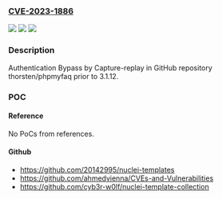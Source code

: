 ### [CVE-2023-1886](https://cve.mitre.org/cgi-bin/cvename.cgi?name=CVE-2023-1886)
![](https://img.shields.io/static/v1?label=Product&message=thorsten%2Fphpmyfaq&color=blue)
![](https://img.shields.io/static/v1?label=Version&message=unspecified%3C%203.1.12%20&color=brighgreen)
![](https://img.shields.io/static/v1?label=Vulnerability&message=CWE-294%20Authentication%20Bypass%20by%20Capture-replay&color=brighgreen)

### Description

Authentication Bypass by Capture-replay in GitHub repository thorsten/phpmyfaq prior to 3.1.12.

### POC

#### Reference
No PoCs from references.

#### Github
- https://github.com/20142995/nuclei-templates
- https://github.com/ahmedvienna/CVEs-and-Vulnerabilities
- https://github.com/cyb3r-w0lf/nuclei-template-collection

